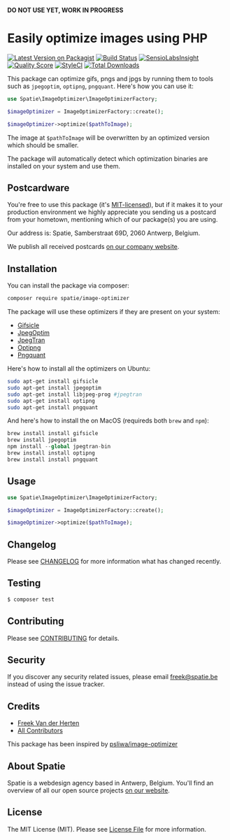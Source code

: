 **DO NOT USE YET, WORK IN PROGRESS**

# Easily optimize images using PHP

[![Latest Version on Packagist](https://img.shields.io/packagist/v/spatie/image-optimizer.svg?style=flat-square)](https://packagist.org/packages/spatie/image-optimizer)
[![Build Status](https://img.shields.io/travis/spatie/image-optimizer/master.svg?style=flat-square)](https://travis-ci.org/spatie/image-optimizer)
[![SensioLabsInsight](https://img.shields.io/sensiolabs/i/5e00b329-08b4-41c7-ba3b-2a3a2b2594f4.svg?style=flat-square)](https://insight.sensiolabs.com/projects/5e00b329-08b4-41c7-ba3b-2a3a2b2594f4)
[![Quality Score](https://img.shields.io/scrutinizer/g/spatie/image-optimizer.svg?style=flat-square)](https://scrutinizer-ci.com/g/spatie/image-optimizer)
[![StyleCI](https://styleci.io/repos/96041872/shield?branch=master)](https://styleci.io/repos/96041872)
[![Total Downloads](https://img.shields.io/packagist/dt/spatie/image-optimizer.svg?style=flat-square)](https://packagist.org/packages/spatie/image-optimizer)

This package can optimize gifs, pngs and jpgs by running them to tools such as `jpegoptim`, `optipng`, `pngquant`. Here's how you can use it:

```php
use Spatie\ImageOptimizer\ImageOptimizerFactory;

$imageOptimizer = ImageOptimizerFactory::create();

$imageOptimizer->optimize($pathToImage);
```

The image at `$pathToImage` will be overwritten by an optimized version which should be smaller. 

The package will automatically detect which optimization binaries are installed on your system and use them.

## Postcardware

You're free to use this package (it's [MIT-licensed](LICENSE.md)), but if it makes it to your production environment we highly appreciate you sending us a postcard from your hometown, mentioning which of our package(s) you are using.

Our address is: Spatie, Samberstraat 69D, 2060 Antwerp, Belgium.

We publish all received postcards [on our company website](https://spatie.be/en/opensource/postcards).

## Installation

You can install the package via composer:

```bash
composer require spatie/image-optimizer
```

The package will use these optimizers if they are present on your system:

- [Gifsicle](http://www.lcdf.org/gifsicle/)
- [JpegOptim](http://freecode.com/projects/jpegoptim)
- [JpegTran](http://jpegclub.org/jpegtran/)
- [Optipng](http://optipng.sourceforge.net/)
- [Pngquant](https://pngquant.org/)

Here's how to install all the optimizers on Ubuntu:

```bash
sudo apt-get install gifsicle
sudo apt-get install jpegoptim
sudo apt-get install libjpeg-prog #jpegtran
sudo apt-get install optipng
sudo apt-get install pngquant
```

And here's how to install the on MacOS (requireds both `brew` and `npm`):

```php
brew install install gifsicle
brew install jpegoptim
npm install --global jpegtran-bin
brew install install optipng
brew install install pngquant
```

## Usage

``` php
use Spatie\ImageOptimizer\ImageOptimizerFactory;

$imageOptimizer = ImageOptimizerFactory::create();

$imageOptimizer->optimize($pathToImage);
```

## Changelog

Please see [CHANGELOG](CHANGELOG.md) for more information what has changed recently.

## Testing

``` bash
$ composer test
```

## Contributing

Please see [CONTRIBUTING](CONTRIBUTING.md) for details.

## Security

If you discover any security related issues, please email freek@spatie.be instead of using the issue tracker.

## Credits

- [Freek Van der Herten](https://github.com/freekmurze)
- [All Contributors](../../contributors)

This package has been inspired by [psliwa/image-optimizer](https://github.com/psliwa/image-optimizer)

## About Spatie

Spatie is a webdesign agency based in Antwerp, Belgium. You'll find an overview of all our open source projects [on our website](https://spatie.be/opensource).

## License

The MIT License (MIT). Please see [License File](LICENSE.md) for more information.
